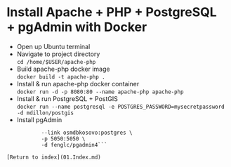 # Install Apache + PHP + PostgreSQL + pgAdmin with Docker

* Open up Ubuntu terminal
* Navigate to project directory \
  `cd /home/$USER/apache-php`
* Build apache-php docker image \
  `docker build -t apache-php .`
* Install & run apache-php docker container \
  `docker run -d -p 8080:80 --name apache-php apache-php`
* Install & run PostgreSQL + PostGIS \
  `docker run --name postgresql -e POSTGRES_PASSWORD=mysecretpassword -d mdillon/postgis`
* Install pgAdmin
```docker run --name pgadmin4kosovo \
           --link osmdbkosovo:postgres \
           -p 5050:5050 \
           -d fenglc/pgadmin4```

[Return to index](01.Index.md)
